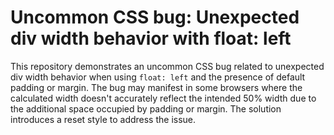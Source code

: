 # Uncommon CSS bug: Unexpected div width behavior with float: left

This repository demonstrates an uncommon CSS bug related to unexpected div width behavior when using `float: left` and the presence of default padding or margin. The bug may manifest in some browsers where the calculated width doesn't accurately reflect the intended 50% width due to the additional space occupied by padding or margin. The solution introduces a reset style to address the issue.